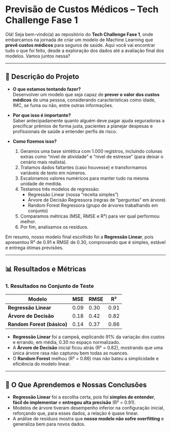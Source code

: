 # Previsão de Custos Médicos – Tech Challenge Fase 1

Olá! Seja bem-vindo(a) ao repositório do **Tech Challenge Fase 1**, onde embarcamos na jornada de criar um modelo de Machine Learning que **prevê custos médicos** para seguros de saúde. Aqui você vai encontrar tudo o que foi feito, desde a exploração dos dados até a avaliação final dos modelos. Vamos juntos nessa?

---

## 📖 Descrição do Projeto

- **O que estamos tentando fazer?**  
  Desenvolver um modelo que seja capaz de **prever o valor dos custos médicos** de uma pessoa, considerando características como idade, IMC, se fuma ou não, entre outras informações.

- **Por que isso é importante?**  
  Saber antecipadamente quanto alguém deve pagar ajuda seguradoras a precificar prêmios de forma justa, pacientes a planejar despesas e profissionais de saúde a entender perfis de risco.

- **Como fizemos isso?**  
  1. Geramos uma base sintética com 1.000 registros, incluindo colunas extras como “nível de atividade” e “nível de estresse” (para deixar o cenário mais realista).  
  2. Tratamos dados faltantes (caso houvesse) e transformamos variáveis de texto em números.  
  3. Escalonamos valores numéricos para manter tudo na mesma unidade de medida.  
  4. Testamos três modelos de regressão:
     - Regressão Linear (nossa “receita simples”)
     - Árvore de Decisão Regressora (regras de “perguntas” em árvore)
     - Random Forest Regressora (grupo de árvores trabalhando em conjunto)
  5. Comparamos métricas (MSE, RMSE e R²) para ver qual performou melhor.  
  6. Por fim, analisamos os resíduos.

Em resumo, nosso modelo final escolhido foi a **Regressão Linear**, pois apresentou R² de 0.91 e RMSE de 0.30, comprovando que é simples, estável e entrega ótimas previsões. 

---

## 📊 Resultados e Métricas

### 1. Resultados no Conjunto de Teste

| Modelo                     | MSE   | RMSE  | R²   |
|----------------------------|-------|-------|------|
| **Regressão Linear**       | 0.09  | 0.30  | 0.91 |
| **Árvore de Decisão**      | 0.18  | 0.42  | 0.82 |
| **Random Forest (básico)** | 0.14  | 0.37  | 0.86 |

- **Regressão Linear** foi a campeã, explicando 91% da variação dos custos e errando, em média, 0.30 no espaço normalizado.
- A **Árvore de Decisão** inicial ficou atrás (R² = 0.82), mostrando que uma única árvore rasa não capturou bem todas as nuances.
- O **Random Forest** melhou (R² = 0.86) mas não bateu a simplicidade e eficiência do modelo linear.

---

## 🧐 O Que Aprendemos e Nossas Conclusões

- **Regressão Linear** foi a escolha certa, pois foi **simples de entender**, **fácil de implementar** e **entregou alta precisão** (R² = 0.91).  
- Modelos de árvore tiveram desempenho inferior na configuração inicial, reforçando que, para esses dados, a relação é quase linear.  
- A análise de resíduos mostra que **nosso modelo não sofre overfitting** e generaliza bem para novos dados.  